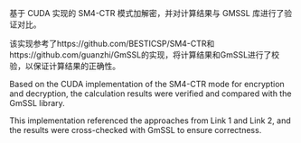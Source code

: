 基于 CUDA 实现的 SM4-CTR 模式加解密，并对计算结果与 GMSSL 库进行了验证对比。

该实现参考了https://github.com/BESTICSP/SM4-CTR和https://github.com/guanzhi/GmSSL的实现，将计算结果和GmSSL进行了校验，以保证计算结果的正确性。

Based on the CUDA implementation of the SM4-CTR mode for encryption and decryption, the calculation results were verified and compared with the GmSSL library.

This implementation referenced the approaches from Link 1 and Link 2, and the results were cross-checked with GmSSL to ensure correctness.

